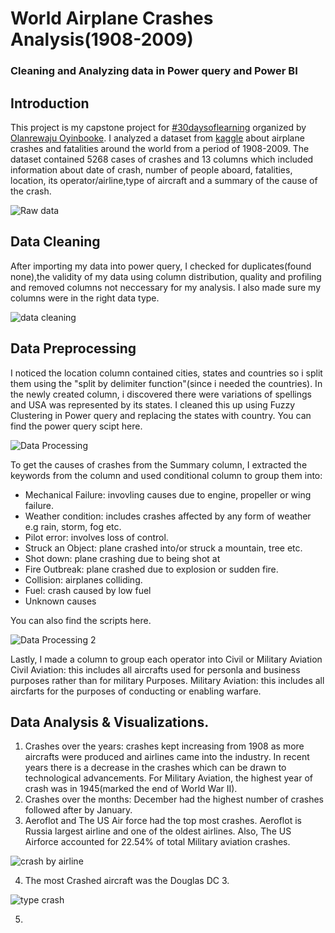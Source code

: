 # World Airplane Crashes Analysis(1908-2009)
### Cleaning and Analyzing data in Power query and Power BI

## Introduction
This project is my capstone project for [#30daysoflearning](https://techcommunity.microsoft.com/t5/educator-developer-blog/learning-data-analysis-curriculum-and-resources/ba-p/3497797) organized by [Olanrewaju Oyinbooke](https://github.com/theoyinbooke).
I analyzed a dataset from [kaggle](https://www.kaggle.com/datasets/saurograndi/airplane-crashes-since-1908) about airplane crashes and fatalities around the world from a period of 1908-2009.
The dataset contained 5268 cases of crashes and 13 columns which included information about date of crash,  number of people aboard, fatalities, location, its operator/airline,type of aircraft and a summary of the cause of the crash.

![Raw data](https://user-images.githubusercontent.com/61963973/179941566-2745fe26-fc19-4739-9d28-21967ba4b025.png)

## Data Cleaning 
After importing my data into power query, I checked for duplicates(found none),the validity of my data using column distribution, quality and profiling and removed columns not neccessary for my analysis.
I also made sure my columns were in the right data type.

![data cleaning](https://user-images.githubusercontent.com/61963973/179928540-19561e60-79c2-460b-8de6-4661b1e398c1.png)

## Data Preprocessing
I noticed the location column contained cities, states and countries so i split them using the "split by delimiter function"(since i needed the countries). In the newly created column, i discovered there were variations of spellings and USA was represented by its states. I cleaned this up using Fuzzy Clustering in Power query and replacing the states with country. You can find the power query scipt here.

![Data Processing](https://user-images.githubusercontent.com/61963973/179937153-e768d379-a1d4-4d4f-9fdc-c13742d57e8b.png)

To get the causes of crashes from the Summary column, I extracted the keywords from the column and used conditional column to group them into:
+ Mechanical Failure: invovling causes due to engine, propeller or wing failure.
+ Weather condition: includes crashes affected by any form of weather e.g rain, storm, fog etc.
+ Pilot error: involves loss of control.
+ Struck an Object: plane crashed into/or struck a mountain, tree etc.
+ Shot down: plane crashing due to being shot at
+ Fire Outbreak: plane crashed due to explosion or sudden fire.
+ Collision: airplanes colliding.
+ Fuel: crash caused by low fuel
+ Unknown causes

You can also find the scripts here.

![Data Processing 2](https://user-images.githubusercontent.com/61963973/179940972-75a93257-23c9-4ebc-a21d-3fb18621e6fc.png)

Lastly, I made a column to group each operator into  Civil or Military Aviation
Civil Aviation: this includes all aircrafts used for personla and business purposes rather than for military Purposes.
Military Aviation: this includes all aircfarts for the purposes of conducting or enabling warfare. 

 ## Data Analysis & Visualizations.
1. Crashes over the years: crashes kept increasing from 1908 as more aircrafts were produced and airlines came into the industry. In recent years there is a decrease in the crashes which can be drawn to technological advancements.
For Military Aviation, the highest year of crash was in 1945(marked the end of World War II).
2. Crashes over the months: December had the highest number of crashes followed after by January.
3. Aeroflot and The US Air force had the top most crashes. Aeroflot is Russia largest airline and one of the oldest airlines. Also, The US Airforce accounted for 22.54% of total Military aviation crashes.

![crash by airline](https://user-images.githubusercontent.com/61963973/179962355-3d7fb8cb-7180-41a9-bc81-7faec8d3acda.png)

4. The most Crashed aircraft was the Douglas DC 3. 

![type crash](https://user-images.githubusercontent.com/61963973/179962823-62d774b1-dd41-49c8-ab61-fdddbdf884f8.png)

5. 

